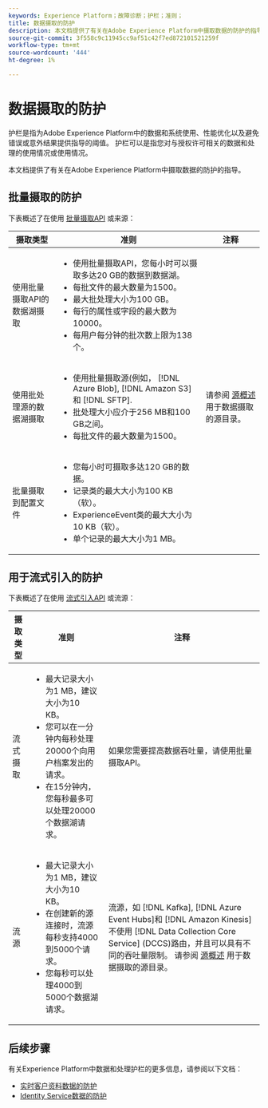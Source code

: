 ```yaml
---
keywords: Experience Platform；故障诊断；护栏；准则；
title: 数据摄取的防护
description: 本文档提供了有关在Adobe Experience Platform中摄取数据的防护的指导
source-git-commit: 3f558c9c11945cc9af51c42f7ed872101521259f
workflow-type: tm+mt
source-wordcount: '444'
ht-degree: 1%

---
```


# 数据摄取的防护

护栏是指为Adobe Experience Platform中的数据和系统使用、性能优化以及避免错误或意外结果提供指导的阈值。 护栏可以是指您对与授权许可相关的数据和处理的使用情况或使用情况。

本文档提供了有关在Adobe Experience Platform中摄取数据的防护的指导。

## 批量摄取的防护

下表概述了在使用 [批量摄取API](./batch-ingestion/overview.md) 或来源：

| 摄取类型 | 准则 | 注释 |
| --- | --- | --- |
| 使用批量摄取API的数据湖摄取 | <ul><li>使用批量摄取API，您每小时可以摄取多达20 GB的数据到数据湖。</li><li>每批文件的最大数量为1500。</li><li>最大批处理大小为100 GB。</li><li>每行的属性或字段的最大数为10000。</li><li>每用户每分钟的批次数上限为138个。</li></ul> |
| 使用批处理源的数据湖摄取 | <ul><li>使用批量摄取源(例如， [!DNL Azure Blob], [!DNL Amazon S3]和 [!DNL SFTP].</li><li>批处理大小应介于256 MB和100 GB之间。</li><li>每批文件的最大数量为1500。</li></ul> | 请参阅 [源概述](../sources/home.md) 用于数据摄取的源目录。 |
| 批量摄取到配置文件 | <ul><li>您每小时可摄取多达120 GB的数据。</li><li>记录类的最大大小为100 KB（软）。</li><li>ExperienceEvent类的最大大小为10 KB（软）。</li><li>单个记录的最大大小为1 MB。</li></ul> |

## 用于流式引入的防护

下表概述了在使用 [流式引入API](./streaming-ingestion/overview.md) 或流源：

| 摄取类型 | 准则 | 注释 |
| --- | --- | --- |
| 流式摄取 | <ul><li>最大记录大小为1 MB，建议大小为10 KB。</li><li>您可以在一分钟内每秒处理20000个向用户档案发出的请求。</li><li>在15分钟内，您每秒最多可以处理20000个数据湖请求。</li></ul> | 如果您需要提高数据吞吐量，请使用批量摄取API。 |
| 流源 | <ul><li>最大记录大小为1 MB，建议大小为10 KB。</li><li>在创建新的源连接时，流源每秒支持4000到5000个请求。</li><li>您每秒可以处理4000到5000个数据湖请求。</li></ul> | 流源，如 [!DNL Kafka], [!DNL Azure Event Hubs]和 [!DNL Amazon Kinesis] 不使用 [!DNL Data Collection Core Service] (DCCS)路由，并且可以具有不同的吞吐量限制。 请参阅 [源概述](../sources/home.md) 用于数据摄取的源目录。 |

## 后续步骤

有关Experience Platform中数据和处理护栏的更多信息，请参阅以下文档：

* [实时客户资料数据的防护](../profile/guardrails.md)
* [Identity Service数据的防护](../identity-service/guardrails.md)